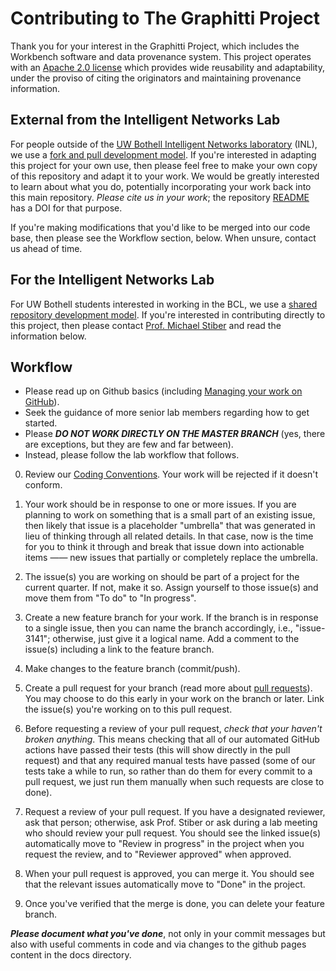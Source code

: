# Contributing to The Graphitti Project

Thank you for your interest in the Graphitti Project, which includes the Workbench software and data provenance system. This project operates with an [Apache 2.0 license](LICENSE) which provides wide reusability and adaptability, under the proviso of citing the originators and maintaining provenance information.

## External from the Intelligent Networks Lab
For people outside of the [UW Bothell Intelligent Networks laboratory](http://depts.washington.edu/biocomp/) (INL), we use a [fork and pull development model](https://help.github.com/articles/about-collaborative-development-models/). If you're interested in adapting this project for your own use, then please feel free to make your own copy of this repository and adapt it to your work. We would be greatly interested to learn about what you do, potentially incorporating your work back into this main repository. *Please cite us in your work*; the repository [README](README.md) has a DOI for that purpose.

If you're making modifications that you'd like to be merged into our code base, then please see the Workflow section, below. When unsure, contact us ahead of time.

## For the Intelligent Networks Lab
For UW Bothell students interested in working in the BCL, we use a [shared repository development model](https://help.github.com/articles/about-collaborative-development-models/). If you're interested in contributing directly to this project, then please contact [Prof. Michael Stiber](mailto:stiber@uw.edu) and read the information below.

## Workflow

- Please read up on Github basics (including [Managing your work on GitHub](https://help.github.com/categories/managing-your-work-on-github/)).
- Seek the guidance of more senior lab members regarding how to get started. 
- Please ***DO NOT WORK DIRECTLY ON THE MASTER BRANCH*** (yes, there are exceptions, but they are few and far between). 
- Instead, please follow the lab workflow that follows.

0. Review our [Coding Conventions](docs/Developer/codingConventions.html). Your work will be rejected if it doesn't conform.

1. Your work should be in response to one or more issues. If you are planning to work on something that is a small part of an existing issue, then likely that issue is a placeholder "umbrella" that was generated in lieu of thinking through all related details. In that case, now is the time for you to think it through and break that issue down into actionable items —— new issues that partially or completely replace the umbrella.

2. The issue(s) you are working on should be part of a project for the current quarter. If not, make it so. Assign yourself to those issue(s) and move them from "To do" to "In progress".

3. Create a new feature branch for your work. If the branch is in response to a single issue, then you can name the branch accordingly, i.e., "issue-3141"; otherwise, just give it a logical name. Add a comment to the issue(s) including a link to the feature branch.

4. Make changes to the feature branch (commit/push).

5. Create a pull request for your branch (read more about [pull requests](http://help.github.com/pull-requests/)). You may choose to do this early in your work on the branch or later. Link the issue(s) you're working on to this pull request.

6. Before requesting a review of your pull request, *check that your haven't broken anything*. This means checking that all of our automated GitHub actions have passed their tests (this will show directly in the pull request) and that any required manual tests have passed (some of our tests take a while to run, so rather than do them for every commit to a pull request, we just run them manually when such requests are close to done).

7. Request a review of your pull request. If you have a designated reviewer, ask that person; otherwise, ask Prof. Stiber or ask during a lab meeting who should review your pull request. You should see the linked issue(s) automatically move to "Review in progress" in the project when you request the review, and to "Reviewer approved" when approved.

8. When your pull request is approved, you can merge it. You should see that the relevant issues automatically move to "Done" in the project.

9. Once you've verified that the merge is done, you can delete your feature branch.

***Please document what you've done***, not only in your commit messages but also with useful comments in code and via changes to the github pages content in the docs directory.

